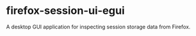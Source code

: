 # firefox-session-ui-egui
A desktop GUI application for inspecting session storage data from Firefox. 
